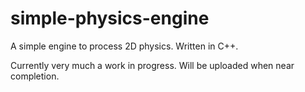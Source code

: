 # simple-physics-engine
A simple engine to process 2D physics. Written in C++.

Currently very much a work in progress. Will be uploaded when near completion.
